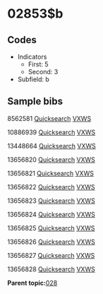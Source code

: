 # 02853$b

## Codes

-   Indicators
    -   First: 5
    -   Second: 3
-   Subfield: b

## Sample bibs

8562581 [Quicksearch](https://search.library.yale.edu/catalog/8562581) [VXWS](http://prodorbis.library.yale.edu:7014/vxws/GetHoldingsService?bibId=8562581)

10886939 [Quicksearch](https://search.library.yale.edu/catalog/10886939) [VXWS](http://prodorbis.library.yale.edu:7014/vxws/GetHoldingsService?bibId=10886939)

13448664 [Quicksearch](https://search.library.yale.edu/catalog/13448664) [VXWS](http://prodorbis.library.yale.edu:7014/vxws/GetHoldingsService?bibId=13448664)

13656820 [Quicksearch](https://search.library.yale.edu/catalog/13656820) [VXWS](http://prodorbis.library.yale.edu:7014/vxws/GetHoldingsService?bibId=13656820)

13656821 [Quicksearch](https://search.library.yale.edu/catalog/13656821) [VXWS](http://prodorbis.library.yale.edu:7014/vxws/GetHoldingsService?bibId=13656821)

13656822 [Quicksearch](https://search.library.yale.edu/catalog/13656822) [VXWS](http://prodorbis.library.yale.edu:7014/vxws/GetHoldingsService?bibId=13656822)

13656823 [Quicksearch](https://search.library.yale.edu/catalog/13656823) [VXWS](http://prodorbis.library.yale.edu:7014/vxws/GetHoldingsService?bibId=13656823)

13656824 [Quicksearch](https://search.library.yale.edu/catalog/13656824) [VXWS](http://prodorbis.library.yale.edu:7014/vxws/GetHoldingsService?bibId=13656824)

13656825 [Quicksearch](https://search.library.yale.edu/catalog/13656825) [VXWS](http://prodorbis.library.yale.edu:7014/vxws/GetHoldingsService?bibId=13656825)

13656826 [Quicksearch](https://search.library.yale.edu/catalog/13656826) [VXWS](http://prodorbis.library.yale.edu:7014/vxws/GetHoldingsService?bibId=13656826)

13656827 [Quicksearch](https://search.library.yale.edu/catalog/13656827) [VXWS](http://prodorbis.library.yale.edu:7014/vxws/GetHoldingsService?bibId=13656827)

13656828 [Quicksearch](https://search.library.yale.edu/catalog/13656828) [VXWS](http://prodorbis.library.yale.edu:7014/vxws/GetHoldingsService?bibId=13656828)

**Parent topic:**[028](../../tags/028/028.md)

